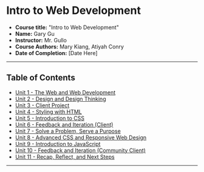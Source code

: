 #  Intro to Web Development 
- **Course title:** "Intro to Web Development" 
- **Name:** Gary Gu
- **Instructor:** Mr. Gullo
- **Course Authors:** Mary Kiang, Atiyah Conry
- **Date of Completion:** [Date Here]

---

##  Table of Contents

- [Unit 1 - The Web and Web Development ](#unit1)
- [Unit 2 - Design and Design Thinking ](#unit2)
- [Unit 3 - Client Project ](#unit3)
- [Unit 4 - Styling with HTML ](#unit4)
- [Unit 5 - Introduction to CSS ](#unit5)
- [Unit 6 - Feedback and Iteration (Client) ](#unit6)
- [Unit 7 - Solve a Problem, Serve a Purpose ](#unit7)
- [Unit 8 - Advanced CSS and Responsive Web Design ](#unit8)
- [Unit 9 - Introduction to JavaScript ](#unit9)
- [Unit 10 - Feedback and Iteration (Community Client) ](#unit10)
- [Unit 11 - Recap, Reflect, and Next Steps ](#unit11)

---